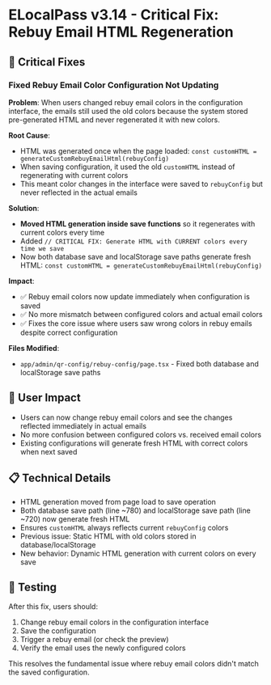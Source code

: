 # ELocalPass v3.14 - Critical Fix: Rebuy Email HTML Regeneration

## 🔧 Critical Fixes

### Fixed Rebuy Email Color Configuration Not Updating
**Problem**: When users changed rebuy email colors in the configuration interface, the emails still used the old colors because the system stored pre-generated HTML and never regenerated it with new colors.

**Root Cause**: 
- HTML was generated once when the page loaded: `const customHTML = generateCustomRebuyEmailHtml(rebuyConfig)`
- When saving configuration, it used the old `customHTML` instead of regenerating with current colors
- This meant color changes in the interface were saved to `rebuyConfig` but never reflected in the actual emails

**Solution**: 
- **Moved HTML generation inside save functions** so it regenerates with current colors every time
- Added `// CRITICAL FIX: Generate HTML with CURRENT colors every time we save`
- Now both database save and localStorage save paths generate fresh HTML: `const customHTML = generateCustomRebuyEmailHtml(rebuyConfig)`

**Impact**: 
- ✅ Rebuy email colors now update immediately when configuration is saved
- ✅ No more mismatch between configured colors and actual email colors  
- ✅ Fixes the core issue where users saw wrong colors in rebuy emails despite correct configuration

**Files Modified**:
- `app/admin/qr-config/rebuy-config/page.tsx` - Fixed both database and localStorage save paths

## 🎯 User Impact
- Users can now change rebuy email colors and see the changes reflected immediately in actual emails
- No more confusion between configured colors vs. received email colors
- Existing configurations will generate fresh HTML with correct colors when next saved

## 📋 Technical Details
- HTML generation moved from page load to save operation
- Both database save path (line ~780) and localStorage save path (line ~720) now generate fresh HTML
- Ensures `customHTML` always reflects current `rebuyConfig` colors
- Previous issue: Static HTML with old colors stored in database/localStorage
- New behavior: Dynamic HTML generation with current colors on every save

## 🧪 Testing
After this fix, users should:
1. Change rebuy email colors in the configuration interface
2. Save the configuration  
3. Trigger a rebuy email (or check the preview)
4. Verify the email uses the newly configured colors

This resolves the fundamental issue where rebuy email colors didn't match the saved configuration. 